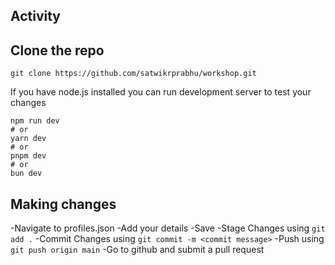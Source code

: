 ## Activity

## Clone the repo

```
git clone https://github.com/satwikrprabhu/workshop.git
```

If you have node.js installed you can run development server to test your changes

```
npm run dev
# or
yarn dev
# or
pnpm dev
# or
bun dev
```

## Making changes

-Navigate to profiles.json
-Add your details
-Save
-Stage Changes using `git add .`
-Commit Changes using `git commit -m <commit message>`
-Push using `git push origin main`
-Go to github and submit a pull request
